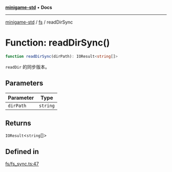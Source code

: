 [**minigame-std**](../../../README.md) • **Docs**

***

[minigame-std](../../../README.md) / [fs](../README.md) / readDirSync

# Function: readDirSync()

```ts
function readDirSync(dirPath): IOResult<string[]>
```

`readDir` 的同步版本。

## Parameters

| Parameter | Type |
| ------ | ------ |
| `dirPath` | `string` |

## Returns

`IOResult`\<`string`[]\>

## Defined in

[fs/fs\_sync.ts:47](https://github.com/JiangJie/minigame-std/blob/e98ab0af7ad78dc07fcec865ee164ff1e7efe9cf/src/std/fs/fs_sync.ts#L47)
